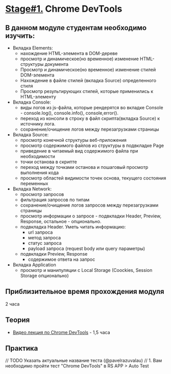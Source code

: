 # [Stage#1.](../../) Chrome DevTools
## В данном модуле студентам необходимо изучить:
- Вкладка Elements:
  - нахождение HTML-элемента в DOM-дереве
  - просмотр и динамическое(но временное) изменение HTML-структуры документа
  - Просмотр и динамическое(но временное) изменение стилей DOM-элемента
  - Нахождение в файле стилей (вкладка Source) определенного стиля
  - Просмотр результирующих стилей, которые применились к HTML-элементу
- Вкладка Console:
  - виды логов из js-файла, которые рендерятся во вкладке Сonsole - console.log(), console.info(), console,error().
  - переход из консоли в строку в файл скрипта(вкладка Source) к источнику лога.
  - сохранение/очищение логов между перезагрузками страницы
- Вкладка Source:
  - просмотр конечной структуры веб-приложения
  - просмотр содержимого файлов из структуры в подвкладке Page
  - приведение в читаемый вид содержимого файла при необходимости
  - точки останова в скрипте
  - переход между точками останова и пошаговый просмотр выполнения кода
  - просмотр областей видимости точек основа, текущего состояния переменных
- Вкладка Network:
  - просмотр запросов
  - фильтрация запросов по типам
  - сохранение/очищение логов запросов между перезагрузками страницы
  - просмотр информации о запросе - подвкладки Header, Preview, Response, остальное - опционально.
  - подвкладка Header. Уметь читать информацию:
    - url запроса
    - метод запроса
    - статус запроса
    - payload запроса (request body или query параметры)
  - подвкладки Preview, Response
    - содержимое ответа на запрос
- Вкладка Application
  - просмотр и манипуляции с Local Storage (Coockies, Session Storage опционально)


## Приблизительное время прохождения модуля
2 часа

## Теория 
- [Видео лекция по Chrome DevTools](https://www.youtube.com/watch?v=gvB0qoio-Ic&list=PLe--kalBDwji8WXKVjhON39X4v_Uj6T_R&index=7) - 1,5 часа

## Практика 
// TODO Указать актуальные название теста (@pavelrazuvalau) 
// 1. Вам необходимо пройти тест "Chrome DevTools" в RS APP > Auto Test

